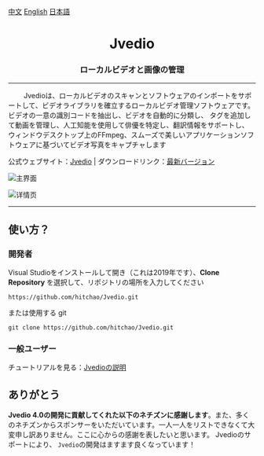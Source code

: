 ﻿
[中文](README.md) [English](README_EN.md) [日本語](README_JP.md)


<h1 align="center">Jvedio</h1>





<h3 align="center">ローカルビデオと画像の管理</h3>




---






&nbsp;&nbsp;&nbsp;&nbsp;&nbsp;&nbsp;&nbsp;&nbsp;Jvedioは、ローカルビデオのスキャンとソフトウェアのインポートをサポートして、ビデオライブラリを確立するローカルビデオ管理ソフトウェアです。
ビデオの一意の識別コードを抽出し、ビデオを自動的に分類し、
タグを追加して動画を管理し、人工知能を使用して俳優を特定し、翻訳情報をサポートし、
ウィンドウデスクトップ上のFFmpeg、スムーズで美しいアプリケーションソフトウェアに基づいてビデオ写真をキャプチャします


公式ウェブサイト：[Jvedio](https://hitchao.github.io/JvedioWebPage/) | ダウンロードリンク：[最新バージョン](https://hitchao.github.io/JvedioWebPage/)






![主界面](https://img.kancloud.cn/1f/fa/1ffa50abdbca0c625f8ddf6b5516406d_1175x895.png)

![详情页](https://img.kancloud.cn/11/ba/11baccb48d9ca5a6fa04440b3b7ade5f_1200x700.png)


---


## 使い方？

### 開発者
Visual Studioをインストールして開き（これは2019年です）、**Clone Repository** を選択して、リポジトリの場所を入力してください

`https://github.com/hitchao/Jvedio.git`

または使用する git

`git clone https://github.com/hitchao/Jvedio.git`


### 一般ユーザー

チュートリアルを見る：[Jvedioの説明](https://www.kancloud.cn/hitchao/jvedio)







## ありがとう

**Jvedio 4.0の開発に貢献してくれた以下のネチズンに感謝します**。また、多くのネチズンからスポンサーをいただいています。一人一人をリストできなくて大変申し訳ありません。ここに心からの感謝を表したいと思います。 Jvedioのサポートにより、 `Jvedio`の開発はますます良くなっています！